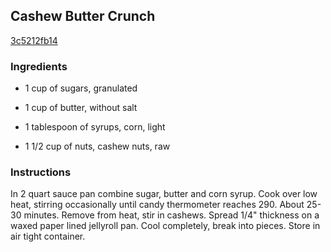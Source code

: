 ## Cashew Butter Crunch

[3c5212fb14](http://www.food.com/recipe/cashew-butter-crunch-103411)

### Ingredients

 - 1 cup of sugars, granulated

 - 1 cup of butter, without salt

 - 1 tablespoon of syrups, corn, light

 - 1 1/2 cup of nuts, cashew nuts, raw

### Instructions

In 2 quart sauce pan combine sugar, butter and corn syrup. Cook over low heat, stirring occasionally until candy thermometer reaches 290. About 25-30 minutes. Remove from heat, stir in cashews. Spread 1/4" thickness on a waxed paper lined jellyroll pan. Cool completely, break into pieces. Store in air tight container.